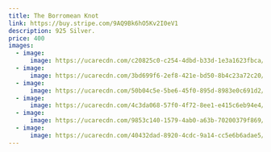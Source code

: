 ```yaml
---
title: The Borromean Knot
link: https://buy.stripe.com/9AQ9Bk6hO5Kv2I0eV1
description: 925 Silver.
price: 400
images:
  - image:
      image: https://ucarecdn.com/c20825c0-c254-4dbd-b33d-1e3a1623fbca/VALERIE_CRAWFORD_016.jpg
  - image:
      image: https://ucarecdn.com/3bd699f6-2ef8-421e-bd50-8b4c23a72c20/VALERIE_CRAWFORD_017.jpg
  - image:
      image: https://ucarecdn.com/50b04c5e-5be6-45f0-895d-8983e0c691d2/VALERIE_CRAWFORD_018.jpg
  - image:
      image: https://ucarecdn.com/4c3da068-57f0-4f72-8ee1-e415c6eb94e4/VALERIE_CRAWFORD_025.png
  - image:
      image: https://ucarecdn.com/9853c140-1579-4ab0-a63b-70200379f869/VALERIE_CRAWFORD_040.png
  - image:
      image: https://ucarecdn.com/40432dad-8920-4cdc-9a14-cc5e6b6adae5/VALERIE_CRAWFORD_cuff.png
---
```

